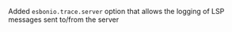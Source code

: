 Added `esbonio.trace.server` option that allows the logging of LSP messages sent to/from the server
